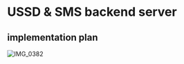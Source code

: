 # USSD & SMS backend server

## implementation plan
![IMG_0382](https://github.com/user-attachments/assets/cab105da-3161-48b5-9f94-f7a641897e10)
